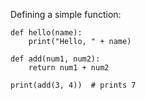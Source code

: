 Defining a simple function:
```
def hello(name):
    print("Hello, " + name)

def add(num1, num2):
    return num1 + num2

print(add(3, 4))  # prints 7
``` 
